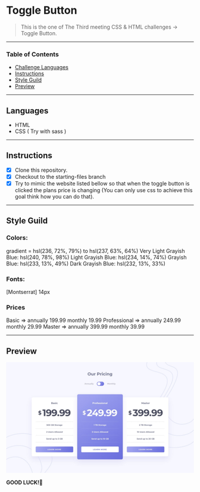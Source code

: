 
# Toggle Button

> This is the one of The Third meeting CSS & HTML challenges -> Toggle Button.

---

### Table of Contents

- [Challenge Languages](#Languages)
- [Instructions](#Instructions)
- [Style Guild](#Style-Guide)
- [Preview](#Preview-And-Style-Guild)

---

## Languages

* HTML
* CSS ( Try with sass )

---

## Instructions

- [X] Clone this repository.
- [X] Checkout to the starting-files branch
- [X] Try to mimic the website listed bellow so that when the toggle button is clicked the plans price is changing (You can only use css to achieve this goal think how you can do that).

---

## Style Guild

### Colors:
  gradient = hsl(236, 72%, 79%) to hsl(237, 63%, 64%)
  Very Light Grayish Blue: hsl(240, 78%, 98%)
  Light Grayish Blue: hsl(234, 14%, 74%)
  Grayish Blue: hsl(233, 13%, 49%)
  Dark Grayish Blue: hsl(232, 13%, 33%)

### Fonts:
  [Montserrat] 14px

### Prices
  Basic => annually 199.99 monthly 19.99
  Professional => annually 249.99 monthly 29.99
  Master => annually 399.99 monthly 39.99


---

## Preview

![!preview](./design/desktop-design-annually.jpg)

**GOOD LUCK!**🚀